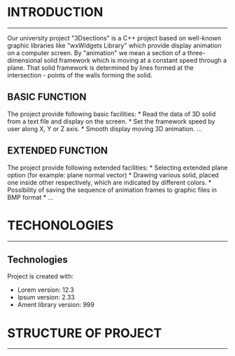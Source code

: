 # INTRODUCTION
--------------

Our university project "3Dsections" is a C++ project based on well-known graphic libraries like "wxWidgets Library"
which provide display animation on a computer screen. By "animation" we mean a section of a three-dimensional solid 
framework which is moving at a constant speed through a plane. That solid framework is determined by lines formed at
the intersection - points of the walls forming the solid.


## BASIC FUNCTION
The project provide following basic facilities: 
	 * Read the data of 3D solid from a text file and display on the screen.
	 * Set the framework speed by user along X, Y or Z axis. 
	 * Smooth display moving 3D animation.
	...


## EXTENDED FUNCTION
The project provide following extended facilities:
	  * Selecting extended plane option (for example: plane normal vector)
	  * Drawing various solid, placed one inside other respectively, which are indicated by different colors.
	  * Possibility of saving the sequence of animation frames to graphic files in BMP format
	  * ...



# TECHONOLOGIES
---------------

## Technologies
Project is created with:
* Lorem version: 12.3
* Ipsum version: 2.33
* Ament library version: 999

# STRUCTURE OF PROJECT
----------------------

